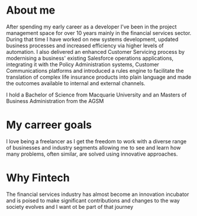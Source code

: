 # About me
After spending my early career as a developer I’ve been in the project management space for over 10 years mainly in the financial services sector.  During that time I have worked on new systems development, updated business processes and increased efficiency via higher levels of automation.  I also delivered an enhanced Customer Servicing process by modernising a business' existing Salesforce operations applications, integrating it with the Policy Administration systems, Customer Communications platforms and introduced a rules engine to facilitate the translation of complex life insurance products into plain language and made the outcomes available to internal and external channels. 

I hold a Bachelor of Science from Macquarie University and an Masters of Business Administration from the AGSM
# My carreer goals
I love being a freelancer as I get the freedom to work with a diverse range of businesses and industry segments allowing me to see and learn how many problems, often similar, are solved using innovative approaches.
# Why Fintech
The financial services industry has almost become an innovation incubator and is poised to make significant contributions and changes to the way society evolves and I want ot be part of that journey
